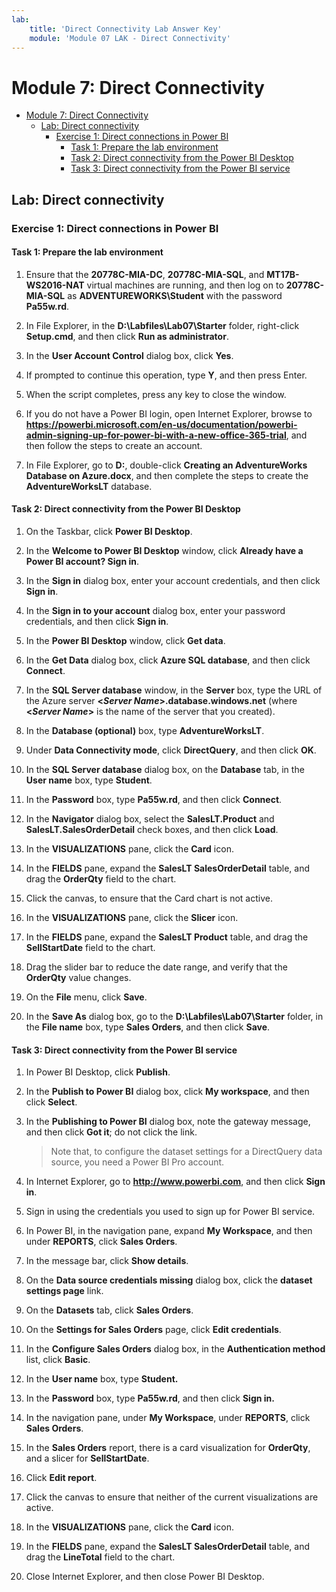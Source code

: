 ```yaml
---
lab:
    title: 'Direct Connectivity Lab Answer Key'
    module: 'Module 07 LAK - Direct Connectivity'
---
```

# Module 7: Direct Connectivity

- [Module 7: Direct Connectivity](#module-7-direct-connectivity)
  - [Lab: Direct connectivity](#lab-direct-connectivity)
    - [Exercise 1: Direct connections in Power BI](#exercise-1-direct-connections-in-power-bi)
      - [Task 1: Prepare the lab environment](#task-1-prepare-the-lab-environment)
      - [Task 2: Direct connectivity from the Power BI Desktop](#task-2-direct-connectivity-from-the-power-bi-desktop)
      - [Task 3: Direct connectivity from the Power BI service](#task-3-direct-connectivity-from-the-power-bi-service)


## Lab: Direct connectivity

### Exercise 1: Direct connections in Power BI

#### Task 1: Prepare the lab environment

1. Ensure that the **20778C-MIA-DC**, **20778C-MIA-SQL**, and **MT17B-WS2016-NAT** virtual machines are running, and then log on to **20778C-MIA-SQL** as **ADVENTUREWORKS\\Student** with the password **Pa55w.rd**.

2. In File Explorer, in the **D:\\Labfiles\\Lab07\\Starter** folder, right-click **Setup.cmd**, and then click **Run as administrator**.

3. In the **User Account Control** dialog box, click **Yes**.

4. If prompted to continue this operation, type **Y**, and then press Enter.

5. When the script completes, press any key to close the window.

6. If you do not have a Power BI login, open Internet Explorer, browse to **https://powerbi.microsoft.com/en-us/documentation/powerbi-admin-signing-up-for-power-bi-with-a-new-office-365-trial**, and then follow the steps to create an account.

7. In File Explorer, go to **D:**, double-click **Creating an AdventureWorks Database on Azure.docx**, and then complete the steps to create the **AdventureWorksLT** database.

#### Task 2: Direct connectivity from the Power BI Desktop

1. On the Taskbar, click **Power BI Desktop**.

2. In the **Welcome to Power BI Desktop** window, click **Already have a Power BI account? Sign in**.

3. In the **Sign in** dialog box, enter your account credentials, and then click **Sign in**.

4. In the **Sign in to your account** dialog box, enter your password credentials, and then click **Sign in**.

5. In the **Power BI Desktop** window, click **Get data**.

6. In the **Get Data** dialog box, click **Azure SQL database**, and then click **Connect**.

7. In the **SQL Server database** window, in the **Server** box, type the URL of the Azure server **\<*Server Name*\>.database.windows.net** (where **\<*Server Name*\>** is the name of the server that you created).

8. In the **Database (optional)** box, type **AdventureWorksLT**.

9. Under **Data Connectivity mode**, click **DirectQuery**, and then click **OK**.

10. In the **SQL Server database** dialog box, on the **Database** tab, in the **User name** box, type **Student**.

11. In the **Password** box, type **Pa55w.rd**, and then click **Connect**.

12. In the **Navigator** dialog box, select the **SalesLT.Product** and **SalesLT.SalesOrderDetail** check boxes, and then click **Load**.

13. In the **VISUALIZATIONS** pane, click the **Card** icon.

14. In the **FIELDS** pane, expand the **SalesLT SalesOrderDetail** table, and drag the **OrderQty** field to the chart.

15. Click the canvas, to ensure that the Card chart is not active.

16. In the **VISUALIZATIONS** pane, click the **Slicer** icon.

17. In the **FIELDS** pane, expand the **SalesLT Product** table, and drag the **SellStartDate** field to the chart.

18. Drag the slider bar to reduce the date range, and verify that the **OrderQty** value changes.

19. On the **File** menu, click **Save**.

20. In the **Save As** dialog box, go to the **D:\\Labfiles\\Lab07\\Starter** folder, in the **File name** box, type **Sales Orders**, and then click **Save**.

#### Task 3: Direct connectivity from the Power BI service

1. In Power BI Desktop, click **Publish**.

2. In the **Publish to Power BI** dialog box, click **My workspace**, and then click **Select**.

3. In the **Publishing to Power BI** dialog box, note the gateway message, and then click **Got it**; do not click the link.

    > Note that, to configure the dataset settings for a DirectQuery data source, you need a Power BI Pro account.

4. In Internet Explorer, go to **http://www.powerbi.com**, and then click **Sign in**.

5. Sign in using the credentials you used to sign up for Power BI service.

6. In Power BI, in the navigation pane, expand **My Workspace**, and then under **REPORTS**, click **Sales Orders**.

7. In the message bar, click **Show details**.

8. On the **Data source credentials missing** dialog box, click the **dataset settings page** link.

9. On the **Datasets** tab, click **Sales Orders**.

10. On the **Settings for Sales Orders** page, click **Edit credentials**.

11. In the **Configure Sales Orders** dialog box, in the **Authentication method** list, click **Basic**.

12. In the **User name** box, type **Student.**

13. In the **Password** box, type **Pa55w.rd**, and then click **Sign in.**

14. In the navigation pane, under **My Workspace**, under **REPORTS**, click **Sales Orders**.

15. In the **Sales Orders** report, there is a card visualization for **OrderQty**, and a slicer for **SellStartDate**.

16. Click **Edit report**.

17. Click the canvas to ensure that neither of the current visualizations are active.

18. In the **VISUALIZATIONS** pane, click the **Card** icon.

19. In the **FIELDS** pane, expand the **SalesLT SalesOrderDetail** table, and drag the **LineTotal** field to the chart.

20. Close Internet Explorer, and then close Power BI Desktop.
